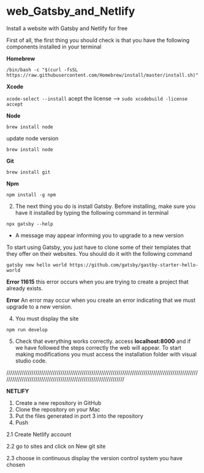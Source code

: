# web_Gatsby_and_Netlify
Install a website with Gatsby and Netlify for free

First of all, the first thing you should check is that you have the following components installed in your terminal

**Homebrew**

`/bin/bash -c "$(curl -fsSL https://raw.githubusercontent.com/Homebrew/install/master/install.sh)"`

**Xcode**

`xcode-select --install`
acept the license --> `sudo xcodebuild -license accept`

**Node**

`brew install node`

update node version

`brew install node`

**Git**

`brew install git`

**Npm**

`npm install -g npm`




2. The next thing you do is install Gatsby. Before installing, make sure you have it installed by typing the following command in terminal

`npx gatsby --help`

* A message may appear informing you to upgrade to a new version

To start using Gatsby, you just have to clone some of their templates that they offer on their websites. You should do it with the following command

`gatsby new hello world https://github.com/gatsby/gastby-starter-hello-world`

**Error 11615** this error occurs when you are trying to create a project that already exists.

**Error** An error may occur when you create an error indicating that we must upgrade to a new version.


4. You must display the site

`npm run develop`

5. Check that everything works correctly. access **localhost:8000** and if we have followed the steps correctly the web will appear.
To start making modifications you must access the installation folder with visual studio code.

////////////////////////////////////////////////////////////////////////////////////////////////////////////////////////////////////////////////////////////////

 **NETLIFY**
 
1. Create a new repository in GitHub
2. Clone the repository on your Mac
3. Put the files generated in port 3 into the repository
4. Push

2.1 Create Netlify account

2.2 go to sites and click on New git site

2.3 choose in continuous display the version control system you have chosen
